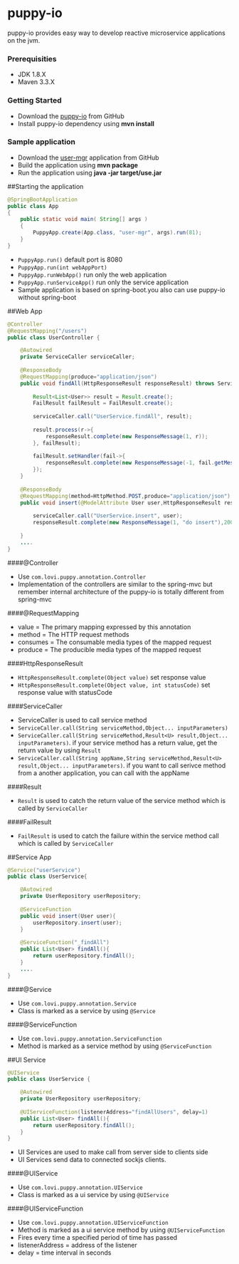 # puppy-io
puppy-io provides easy way to develop reactive microservice applications on the jvm.

### Prerequisities
  * JDK 1.8.X
  * Maven 3.3.X

### Getting Started
 * Download the [puppy-io](https://github.com/loviworld/puppy-io) from GitHub
 * Install puppy-io dependency using **mvn install**
 
### Sample application
 * Download the [user-mgr](https://github.com/loviworld/puppy-io) application from GitHub
 * Build the application using **mvn package**
 * Run the application using **java -jar target/use.jar**

##Starting the application
```java
@SpringBootApplication
public class App 
{
    public static void main( String[] args )
    {
        PuppyApp.create(App.class, "user-mgr", args).run(81);
    }
}
```
* ```PuppyApp.run()``` default port is 8080
* ```PuppyApp.run(int webAppPort)```
* ```PuppyApp.runWebApp()``` run only the web application
* ```PuppyApp.runServiceApp()``` run only the service application
* Sample application is based on spring-boot.you also can use puppy-io without spring-boot

##Web App
```java
@Controller
@RequestMapping("/users")
public class UserController {

	@Autowired
	private ServiceCaller serviceCaller;
	
	@ResponseBody
	@RequestMapping(produce="application/json")
	public void findAll(HttpResponseResult responseResult) throws ServiceCallerException{
		
		Result<List<User>> result = Result.create();
		FailResult failResult = FailResult.create();
		
		serviceCaller.call("UserService.findAll", result);
		
		result.process(r->{
			responseResult.complete(new ResponseMessage(1, r));
		}, failResult);
		
		failResult.setHandler(fail->{
			responseResult.complete(new ResponseMessage(-1, fail.getMessage()),500);
		});
	}
	
	@ResponseBody
	@RequestMapping(method=HttpMethod.POST,produce="application/json")
	public void insert(@ModelAttribute User user,HttpResponseResult responseResult) throws ServiceCallerException{
		
		serviceCaller.call("UserService.insert", user);
		responseResult.complete(new ResponseMessage(1, "do insert"),200);
	
	}
	....
}
```
####@Controller
* Use ```com.lovi.puppy.annotation.Controller```
* Implementation of the controllers are similar to the spring-mvc but remember internal architecture of the puppy-io is totally different from spring-mvc

####@RequestMapping
* value = The primary mapping expressed by this annotation
* method = The HTTP request methods
* consumes = The consumable media types of the mapped request
* produce = The producible media types of the mapped request

####HttpResponseResult
* ```HttpResponseResult.complete(Object value)``` set response value
* ```HttpResponseResult.complete(Object value, int statusCode)``` set response value with statusCode

####ServiceCaller
* ServiceCaller is used to call service method
* ```ServiceCaller.call(String serviceMethod,Object... inputParameters)```
* ```ServiceCaller.call(String serviceMethod,Result<U> result,Object... inputParameters)```. if your service method has a return value, get the return value by using ```Result```
* ```ServiceCaller.call(String appName,String serviceMethod,Result<U> result,Object... inputParameters)```. if you want to call serivce method from a another application, you can call with the appName

####Result
* ```Result``` is used to catch the return value of the service method which is called by ```ServiceCaller```

####FailResult 
* ```FailResult``` is used to catch the failure within the service method call which is called by ```ServiceCaller```

##Service App
```java
@Service("userService")
public class UserService{

	@Autowired
	private UserRepository userRepository;
	
	@ServiceFunction
	public void insert(User user){
		userRepository.insert(user);
	}
	
	@ServiceFunction("_findAll")
	public List<User> findAll(){
		return userRepository.findAll();
	}
	....
}
```
####@Service
* Use ```com.lovi.puppy.annotation.Service```
* Class is marked as a service by using ```@Service```

####@ServiceFunction
* Use ```com.lovi.puppy.annotation.ServiceFunction```
* Method is marked as a service method by using ```@ServiceFunction```

##UI Service
```java
@UIService
public class UserService {

	@Autowired
	private UserRepository userRepository;
	
	@UIServiceFunction(listenerAddress="findAllUsers", delay=1)
	public List<User> findAll(){
		return userRepository.findAll();
	}
}
```
* UI Services are used to make call from server side to clients side
* UI Services send data to connected sockjs clients.

####@UIService
* Use ```com.lovi.puppy.annotation.UIService```
* Class is marked as a ui service by using ```@UIService```

####@UIServiceFunction
* Use ```com.lovi.puppy.annotation.UIServiceFunction```
* Method is marked as a ui service method by using ```@UIServiceFunction```
* Fires every time a specified period of time has passed
* listenerAddress = address of the listener
* delay = time interval in seconds

